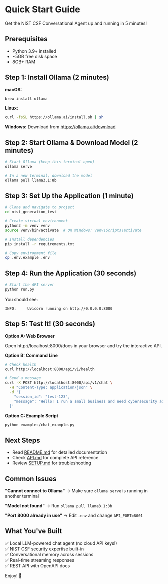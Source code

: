 # Quick Start Guide

Get the NIST CSF Conversational Agent up and running in 5 minutes!

## Prerequisites

- Python 3.9+ installed
- ~5GB free disk space
- 8GB+ RAM

## Step 1: Install Ollama (2 minutes)

**macOS:**
```bash
brew install ollama
```

**Linux:**
```bash
curl -fsSL https://ollama.ai/install.sh | sh
```

**Windows:** Download from https://ollama.ai/download

## Step 2: Start Ollama & Download Model (2 minutes)

```bash
# Start Ollama (keep this terminal open)
ollama serve

# In a new terminal, download the model
ollama pull llama3.1:8b
```

## Step 3: Set Up the Application (1 minute)

```bash
# Clone and navigate to project
cd nist_generation_test

# Create virtual environment
python3 -m venv venv
source venv/bin/activate  # On Windows: venv\Scripts\activate

# Install dependencies
pip install -r requirements.txt

# Copy environment file
cp .env.example .env
```

## Step 4: Run the Application (30 seconds)

```bash
# Start the API server
python run.py
```

You should see:
```
INFO:     Uvicorn running on http://0.0.0.0:8000
```

## Step 5: Test It! (30 seconds)

**Option A: Web Browser**

Open http://localhost:8000/docs in your browser and try the interactive API.

**Option B: Command Line**

```bash
# Check health
curl http://localhost:8000/api/v1/health

# Send a message
curl -X POST http://localhost:8000/api/v1/chat \
  -H "Content-Type: application/json" \
  -d '{
    "session_id": "test-123",
    "message": "Hello! I run a small business and need cybersecurity advice."
  }'
```

**Option C: Example Script**

```bash
python examples/chat_example.py
```

## Next Steps

- Read [README.md](README.md) for detailed documentation
- Check [API.md](API.md) for complete API reference
- Review [SETUP.md](SETUP.md) for troubleshooting

## Common Issues

**"Cannot connect to Ollama"**
→ Make sure `ollama serve` is running in another terminal

**"Model not found"**
→ Run `ollama pull llama3.1:8b`

**"Port 8000 already in use"**
→ Edit `.env` and change `API_PORT=8001`

## What You've Built

✅ Local LLM-powered chat agent (no cloud API keys!)  
✅ NIST CSF security expertise built-in  
✅ Conversational memory across sessions  
✅ Real-time streaming responses  
✅ REST API with OpenAPI docs  

Enjoy! 🚀
